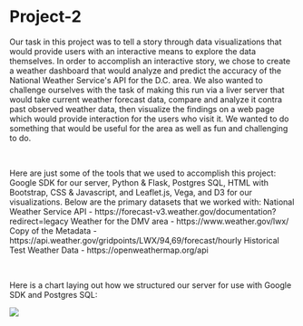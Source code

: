 # Project-2

<p>    Our task in this project was to tell a story through data visualizations that would provide users with an interactive means to explore the data themselves.  In order to accomplish an interactive story, we chose to create a weather dashboard that would analyze and predict the accuracy of the National Weather Service's API for the D.C. area.  We also wanted to challenge ourselves with the task of making this run via a liver server that would take current weather forecast data, compare and analyze it contra past observed weather data, then visualize the findings on a web page which would provide interaction for the users who visit it.  We wanted to do something that would be useful for the area as well as fun and challenging to do. </p><br>
   <p> Here are just some of the tools that we used to accomplish this project:  Google SDK for our server, Python & Flask, Postgres SQL, HTML with Bootstrap, CSS & Javascript, and Leaflet.js, Vega, and D3 for our visualizations. Below are the primary datasets that we worked with: 
National Weather Service API - https://forecast-v3.weather.gov/documentation?redirect=legacy
Weather for the DMV area - https://www.weather.gov/lwx/
Copy of the Metadata - https://api.weather.gov/gridpoints/LWX/94,69/forecast/hourly
Historical Test Weather Data - https://openweathermap.org/api </p> <br>

<p> Here is a chart laying out how we structured our server for use with Google SDK and Postgres SQL: </p>
<img src='docs/SystemDiagramImage.png'/>
